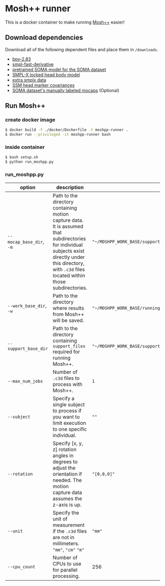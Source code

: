 # Mosh++ runner
This is a docker container to make running [Mosh++](https://github.com/nghorbani/moshpp) easier!


## Download dependencies
Download all of the following dependent files and place them in `/downloads`. 

- [bpy-2.83](https://download.is.tue.mpg.de/download.php?domain=soma&sfile=blender/bpy-2.83-20200908.tar.bz2)
- [smpl-fast-derivative](https://download.is.tue.mpg.de/download.php?domain=soma&sfile=smpl-fast-derivatives.tar.bz2)
- [pretrained SOMA model for the SOMA dataset](https://download.is.tue.mpg.de/download.php?domain=soma&sfile=training_experiments/V48_02_SOMA.tar.bz2)
- [SMPL-X locked head body model](https://download.is.tue.mpg.de/download.php?domain=smplx&sfile=smplx_locked_head.tar.bz2)
- [extra smplx data](https://download.is.tue.mpg.de/download.php?domain=soma&sfile=smplx/extra_smplx_data.tar.bz2)
- [SSM head marker covariances](https://download.is.tue.mpg.de/soma/ssm_head_marker_corr.npz)
- [SOMA dataset's manually labeled mocaps](https://download.is.tue.mpg.de/download.php?domain=soma&sfile=evaluation_mocaps/original/SOMA_dataset/SOMA_manual_labeled.tar.bz2) (Optional)


## Run Mosh++
### create docker image
```bash
$ docker build -f ./docker/Dockerfile -t moshpp-runner .
$ docker run --privileged -it moshpp-runner bash
```

### inside container
```bash
$ bash setup.sh
$ python run_moshpp.py
```

### run_moshpp.py
| option | description | default |
| --- | --- | --- |
| `--mocap_base_dir`, `-m` | Path to the directory containing motion capture data. It is assumed that subdirectories for individual subjects exist directly under this directory, with `.c3d` files located within those subdirectories. | `"~/MOSHPP_WORK_BASE/support_filesevaluation_mocaps/original/SOMA_manual_labeled"` |
| `--work_base_dir`, `-w` | Path to the directory where results from Mosh++ will be saved. | `"~/MOSHPP_WORK_BASE/running_just_mosh"` |
| `--support_base_dir` | Path to the directory containing `support_files` required for running Mosh++. | `"~/MOSHPP_WORK_BASE/support_files"` |
| `--max_num_jobs` | Number of `.c3d` files to process with Mosh++. | `1` |
| `--subject` | Specify a single subject to process if you want to limit execution to one specific individual. | `""` |
| `--rotation` | Specify [x, y, z] rotation angles in degrees to adjust the orientation if needed. The motion capture data assumes the z-axis is up. | `"[0,0,0]"` |
| `--unit` | Specify the unit of measurement if the `.c3d` files are not in millimeters. `"mm"`, `"cm"` `"m"` | `"mm"` |
| `--cpu_count` | Number of CPUs to use for parallel processing. | 256 |